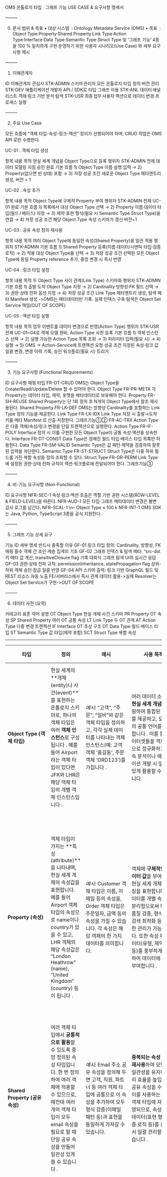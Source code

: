 OMS 온톨로지 타입 ∙ 그래프 기능 USE CASE & 요구사항 명세서

⸻

0. 문서 범위 & 목표
	•	대상 시스템 : Ontology Metadata Service (OMS)
	•	목표 : Object Type·Property·Shared Property·Link Type·Action Type·Interface·Data Type·Semantic Type·Struct Type 및 ‘그래프 기능’ 4종을 100 % 일치하게 구현·운영하기 위한 사용자 시나리오(Use Case) 와 세부 요구사항 제시

⸻

1. 이해관계자

ID	이해관계자	관심사
STK-ADMIN	스키마 관리자	모든 온톨로지 타입 정의·버전 관리
STK-DEV	애플리케이션 개발자	API / SDK로 타입·그래프 이용
STK-ANL	데이터 애널리스트	객체·링크 기반 분석·탐색
STK-USR	최종 업무 사용자	액션으로 데이터 변경·프로세스 실행


⸻

2. 주요 Use Case

모든 흐름에 “객체 타입-속성-링크-액션” 정의가 선행되어야 하며, CRUD 작업은 OMS API 로만 수행한다.

UC-01 : 객체 타입 생성

항목	내용
목적	현실 세계 개념을 Object Type으로 등록
행위자	STK-ADMIN
전제	데이터 모델링 지침 승인 완료
기본 흐름	1) Object Type 이름·설명 입력 → 2) Property(없으면 빈 상태) 포함 → 3) 저장
성공 조건	새로운 Object Type 메타엔트리 생성, 버전 = 1

UC-02 : 속성 추가

항목	내용
목적	Object Type에 구체적 Property 부여
행위자	STK-ADMIN
전제	UC-01 완료
기본 흐름	1) 목록에서 대상 Object Type 선택 → 2) Property 이름·데이터 타입(필드 / 베이스) 지정 → 3) 제약·표현 형식(필요 시 Semantic Type·Struct Type)을 연결 → 4) 저장
성공 조건	해당 Object Type 속성 스키마가 갱신·버전+1

UC-03 : 공유 속성 정의·재사용

항목	내용
목적	여러 Object Type에 동일한 속성(Shared Property)을 일관 적용
행위자	STK-ADMIN
기본 흐름	1) Shared Property 등록(이름·데이터/시맨틱 타입·검증 로직) → 2) 적용 대상 Object Type들 선택 → 3) 저장
성공 조건	선택된 모든 Object Type에 동일 Property reference 추가, 중앙 변경 시 즉시 반영

UC-04 : 링크 타입 설정

항목	내용
목적	두 Object Type 사이 관계(Link Type) 스키마화
행위자	STK-ADMIN
기본 흐름	1) 출발·도착 Object Type 지정 → 2) Cardinality·방향성·FK 필드 선택 → 3) 권한·상태 전파 옵션 지정 → 4) 저장
성공 조건	Link Type 메타엔트리 생성, 탐색 메타 Manifest 생성 ->OMS는 메타데이터만 기록. 실제 인덱스 구축·탐색은 Object Set Service 책임(OUT OF SCOPE)



UC-05 : 액션 타입 실행

항목	내용
목적	업무 이벤트를 데이터 변경으로 반영(Action Type)
행위자	STK-USR
전제	UC-01~04로 객체 모델 완비, Action Type 사전 등록
기본 흐름	1) 객체 인스턴스 선택 → 2) 실행 가능한 Action Type 목록 조회 → 3) 파라미터 입력(필요 시) → 4) 실행 → 5) OMS → Action-Service에 트랜잭션 요청
성공 조건	지정된 속성·링크 값 일괄 변경, 변경 이력 기록, 승인 워크플로(필요 시) 트리거


⸻

3. 기능 요구사항 (Functional Requirements)

ID	요구사항	매핑 타입
FR-OT-CRUD	OMS는 Object Type을 Create/Read/Update/Delete 할 수 있어야 한다.	Object Type
FR-PR-META	각 Property는 데이터 타입, 제약, 포맷을 메타데이터로 보유해야 한다.	Property
FR-SH-REUSE	Shared Property는 단 1회 정의 후 N개의 Object Type에서 참조·재사용된다.	Shared Property
FR-LK-DEF	OMS는 방향성·Cardinality를 포함하는 Link Type 정의 기능을 제공한다.	Link Type
FR-LK-IDX	Link Type 저장 시 출발→도착 키를 메타 Manifest 로 산출·저장한다.	그래프기능①②
FR-AC-TRX	Action Type은 다중 객체/속성/링크 변경을 단일 트랜잭션으로 실행한다.	Action Type
FR-IF-POLY	Interface 정의 시 이를 구현한 모든 Object Type이 공통 속성·액션을 상속한다.	Interface
FR-DT-CONST	Data Type은 정해진 필드 타입·베이스 타입 목록만 허용한다.	Data Type
FR-SM-VALID	Semantic Type은 값 패턴·제약을 검증하여 잘못된 입력을 차단한다.	Semantic Type
FR-ST-STRUCT	Struct Type은 다중 하위 필드를 가진 복합 속성을 정의·조회할 수 있다.	Struct Type
FR-GR-PERM	Link Type에 설정된 권한·상태 전파 규칙이 액션·워크플로에 전달되어야 한다.	그래프기능③


⸻

4. 비-기능 요구사항 (Non-Functional)

ID	요구사항
NFR-SEC-1	속성·링크·액션 호출은 역할 기반 권한 시스템(ROW-LEVEL & FIELD-LEVEL)을 따른다.
NFR-AUD-1	모든 타입·그래프 메타데이터 변경은 불변 감사 로그를 남긴다.
NFR-SCAL-1	 \n– Object Type ≤ 100 k
NFR-INT-1	OMS SDK는 Java, Python, TypeScript 3종을 공식 지원한다.


⸻

5. 그래프 기능 상세 요구

기능 ID	세부 명세	반드시 충족할 이유
GF-01	링크 타입 정의: Cardinality, 방향성, FK 매핑 필수	객체 간 조인·계층 집계의 기초
GF-02	그래프 인덱스 & 탐색 메타: “src-dst 키 메타 값 계산, transitiveClosure flag 기록
	대화식 그래프 탐색 UI의 실시간 응답
GF-03	권한·상태 전파 규칙: permissionInheritance, statePropagation flag	상위-하위 객체 승인·잠금 일괄 반영
GF-04	API 스키마 출력: 링크 기반 GraphQL 필드 및 REST 리소스 자동 노출	FE/서버리스에서 즉시 관계 데이터 활용->실제 Resolver는 Object Set Service가 구현->OUT OF SCOPE


⸻

6. 데이터 사전 (요약)

카테고리	표준 약어	설명
OT	Object Type	현실 개체·사건 스키마
PR	Property	OT 속성
SP	Shared Property	여러 OT 공통 속성
LT	Link Type	두 OT 관계
AT	Action Type	다중 변경 트랜잭션
IF	Interface	OT 추상 구조
DT	Data Type	필드·베이스 타입
ST	Semantic Type	값 타입(제약 포함)
SCT	Struct Type	복합 속성

---
| **타입** | **정의** | **예시** | **사용 목적** | **시스템 내 역할** |
| --- | --- | --- | --- | --- |
| **Object Type (객체 타입)** | 현실 세계의 **개체(entity)나 사건(event)**를 표현하는 온톨로지 스키마로, 하나의 객체 타입은 여러 **객체 인스턴스**로 구성됩니다 . 예를 들어 Airport라는 객체 타입이 있다면 JFK와 LHR은 해당 객체 타입의 개별 객체 인스턴스입니다 . | *예시:* “고객”, “주문”, “설비”와 같은 객체 타입을 정의하고, 각각 실제 데이터를 나타내는 객체 인스턴스(예: 고객 객체 ‘홍길동’, 주문 객체 ‘ORD123’)를 가집니다  . | 여러 데이터 소스를 **현실 세계 개념**에 매핑하여 통합된 스키마를 제공하고, 도메인의 공통 언어를 형성합니다 . 이를 통해 데이터셋들을 객체 중심으로 정규화하고, 후속 분석이나 애플리케이션 개발 시 일관성 있게 활용할 수 있습니다. | 온톨로지의 **핵심 의미론 요소**로서, 조직의 디지털 트윈을 구성합니다 . 객체 중심의 탐색(Object Explorer), 검색, 권한 관리 등이 이 타입을 기반으로 이루어지며, 워크샵 등 사용자 애플리케이션에서 객체 단위로 데이터가 표시되고 분석됩니다  . |
| **Property (속성)** | 객체 타입이 가지는 **특성(attribute)**을 나타내며, 현실 세계 개체의 속성값을 표현합니다. 예를 들어 Airport 객체 타입의 속성으로 name이나 country가 있을 수 있고, LHR 객체의 해당 속성값은 “London Heathrow” (name), “United Kingdom” (country) 등이 됩니다 . | *예시:* Customer 객체 타입은 이름, 이메일 등의 속성을, Order 객체 타입은 주문일자, 금액 등의 속성을 가질 수 있습니다. 각 속성은 해당 객체의 한 가지 데이터를 의미합니다. | 객체에 **구체적인 데이터 값**을 부여하여 현실 세계 개체의 특징을 표현합니다. 데이터를 개별 속성으로 분리함으로써 데이터 품질 검증, 형식 지정, 검색 최적화 등 세밀한 관리가 가능합니다. 또한 속성 메타데이터(유형, 제약 조건 등)를 풍부하게 정의하여 데이터에 맥락을 부여합니다 . | **온톨로지 스키마의 필드들**로서, 객체의 데이터를 담고 애플리케이션에 노출합니다. 속성별로 **데이터 타입**과 **값 타입**이 지정되어 Foundry 전반에서 해당 값에 대한 유효 연산을 결정하며  , Quiver 같은 분석 도구나 검색 인덱싱 등에 활용됩니다. 또한 권한 및 거버넌스 적용 시 속성 단위로 관리되어 민감 정보 통제 등에 기여합니다. |
| **Shared Property (공유 속성)** | 여러 객체 타입에서 **공통적으로 활용**할 수 있도록 중앙 정의된 속성 타입입니다. 한 번 정의하여 여러 객체에 적용할 수 있으므로, 예컨대 여러 개의 객체 타입이 모두 email 속성을 필요로 할 때 단일 공유 속성을 만들어 일관성 있게 쓸 수 있습니다 . | *예시:* Email 주소 공유 속성을 정의해 두면 고객, 직원, 파트너 등 여러 객체 타입에 공통으로 이 속성을 추가하여 모두 형식 검증(이메일 패턴 등)과 표현을 동일하게 가져갈 수 있습니다. | **중복되는 속성 정의를 재사용**하여 모델링의 일관성을 유지하고 관리 효율을 높입니다. 공유 속성을 수정하면 이를 사용하는 모든 객체 타입에 자동 반영되므로, 속성 메타데이터(표현 형식, 검증 로직 등)를 중앙에서 일괄 관리할 수 있습니다 . | 온톨로지 전반의 **표준화된 데이터 사전** 역할을 합니다. 조직 전역에서 공통으로 쓰이는 속성(예: 식별자, 이름, 이메일 등)에 대해 통합 스키마를 제공하여, 데이터 통합과 거버넌스를 용이하게 하고 속성 간 매핑이나 연계 분석 시 **호환성**을 보장합니다. |
| **Link Type (링크 타입)** | 두 객체 타입 간의 **관계(relation)**를 정의하는 온톨로지 스키마입니다. 하나의 링크 타입은 특정 객체 타입 A와 객체 타입 B 사이의 관계를 나타내며, 실제 **링크(link)**는 두 객체 인스턴스 사이에 맺어지는 한 건의 관계(엣지)에 해당합니다 . | *예시:* Employee 객체와 Company 객체 사이에 고용 관계 링크 타입을 정의하면, 개별 직원 객체와 회사 객체 사이의 한 건의 링크가 “입사” 관계를 나타냅니다  . 또 다른 예로 Order와 Product 사이에 다대다 관계의 주문-상품 포함 링크 타입을 만들어, 특정 주문 객체와 제품 객체들을 연결하는 여러 링크 인스턴스를 가질 수 있습니다 . | **객체들 간의 연결**을 모델링하여 데이터 간 관계와 종속성을 표현합니다. 이를 통해 조직의 데이터 모델에 존재하는 계층 구조(부서-직원 등), 일대다/다대다 관계(주문-상품 등), 네트워크 그래프 구조(소셜 네트워크 등)를 Ontology 차원에서 명시적으로 관리합니다. | 온톨로지의 **그래프 구조**를 형성하는 요소로서, 객체 간 연관 탐색, 인접 객체 검색, 그래프 분석을 가능하게 합니다. Foundry에서는 링크 타입 정의가 데이터셋 간 **조인(join)** 관계와 유사한 역할을 하여, 예를 들어 두 데이터셋을 조인한 결과가 곧 두 객체의 링크에 대응됩니다 . 링크를 통해 Object Explorer 등의 UI에서 관련 객체를 조회하거나, 링크 자체를 객체처럼 다루는 (예: many-to-many 관계의 링크 객체화) 활용이 가능합니다 . |
| **Action Type (액션 타입)** *(Transformation Type)* | 하나 이상의 객체, 속성, 링크에 대한 일련의 **변경 작업**을 정의한 스키마입니다. 액션 타입은 사용자가 **동시에 수행할 수 있는 변경들의 모음**(예: 여러 필드값 수정 + 링크 생성/삭제 등)을 정의하고, 액션 실행 시 발생하는 사이드이펙트(후속 동작)까지 포함합니다 . 온톨로지에 액션 타입이 등록되면 최종 사용자들은 해당 액션을 실행하여 객체 데이터를 변경할 수 있습니다. | *예시:* “주문 승인”이라는 액션 타입을 만들어, 실행 시 Order 객체의 상태 속성을 “승인됨”으로 변경하고 승인 시간 속성을 기록하며, 관련 담당자에게 알림을 보내는 사이드이펙트를 포함하도록 할 수 있습니다. 사용자는 특정 주문 객체에 이 액션을 적용하여 시스템 내에서 **트랜잭션성 변경**을 가할 수 있습니다. | 현업 사용자가 **업무 이벤트**를 시스템에 반영할 수 있도록 하는 도구입니다. 객체 데이터를 수동으로 변경하는 대신 사전 정의된 액션을 통해 **절차화된 변경**만 이루어지게 하여, 데이터 무결성과 비즈니스 규칙을 준수하는 동시에 사용자 편의를 제공합니다. | 온톨로지의 **동적 요소(kinetic element)**로서 작동하여, 조직 운영상의 프로세스를 플랫폼에 이식합니다 . 액션 타입을 통해 Foundry는 단순 조회나 분석뿐만 아니라 **운영상의 변경**까지 가능해지며, 변경 이력 추적, 승인 워크플로 등 **거버넌스** 체계를 적용할 수 있습니다. 또한 액션은 함수(Functions)와 연계되어 복잡한 비즈니스 로직을 실행하거나 외부 시스템과 연동하는 트리거로 활용되어, **데이터 변환 및 프로세스 오케스트레이션**에 기여합니다. |
| **Interface (인터페이스)** | 여러 객체 타입에 공통되는 **속성 구조와 동작**을 정의한 추상적인 온톨로지 타입입니다. 하나의 인터페이스는 특정 속성들의 집합과 지원 기능(액션 등)을 기술하여, 이를 구현(implement)하는 객체 타입들이 해당 구조와 기능을 공통적으로 갖게 합니다 . | *예시:* 장비 인터페이스를 정의해 식별자, 설치일 등의 공통 속성을 포함시키고 “점검하기” 액션을 연결하면, 이를 구현하는 펌프, 모터 등 여러 장비 관련 객체 타입은 모두 동일한 속성과 액션을 가지게 됩니다. 이렇게 하면 각기 다른 장비 객체들을 하나의 형식으로 취급할 수 있습니다. | **객체 타입의 다형성(polymorphism)**을 제공하여, 공통된 속성과 행위를 묶어 관리합니다. 인터페이스를 통해 중복 정의를 줄이고, 객체 타입 간에 일관된 상호작용 패턴을 만들 수 있습니다. 개발자는 인터페이스에 의존하는 기능을 작성하여, 해당 인터페이스를 구현한 다양한 객체 타입에 재사용할 수 있습니다. | 온톨로지 내 **추상 계층**을 형성하여, 객체 모델의 유연성과 확장성을 높입니다. 인터페이스를 활용하면 Foundry 애플리케이션 (예: 워크샵 앱, 액션 설정 등)에서 다양한 객체 타입을 **한 개의 타입처럼 처리**할 수 있어, 공통 뷰 구성이나 통합 액션 적용이 가능합니다. 또한 인터페이스별로 권한이나 거버넌스 규칙을 부여하여 객체 타입군에 대한 일괄적인 통제를 실현할 수도 있습니다. |
| **Data Type (데이터 타입)** *(Field/Base Type)* | **데이터 값의 형식**을 정의하는 타입으로, 주로 속성에 허용되는 값의 종류를 결정합니다. Foundry의 데이터 타입은 RDF/OWL 등의 표준을 참고하여 정의된 원시 **필드 타입(field type)**들과, 이를 객체 속성용으로 확장한 **베이스 타입(base type)**들로 구성되어 있습니다  . 필드 타입은 Boolean, String, Integer, Long, Array 등 프로그래밍 언어의 기본형과 유사한 타입들을 포함하며, 베이스 타입은 여기에 **추가 연산/제약 정보**를 담아 속성에 사용됩니다  . | *예시:* 필드 타입으로 String은 문자열, Integer는 정수형 데이터를 나타냅니다. 베이스 타입의 예로 Geopoint는 경도/위도 좌표 쌍을 표현하고, Vector는 임베딩 등 벡터 값을, Time series는 시계열 데이터를 나타내는 타입입니다 . 이러한 타입으로 각 속성의 데이터 형식을 지정합니다. | 각 속성에 저장될 데이터의 **형식과 연산 가능 범위**를 결정하여 **타입 안전성**을 제공합니다 . 예를 들어 숫자형 데이터 타입은 합계 등의 수치 연산을 지원하고, 날짜 타입은 시간 연산과 특수 포맷 처리가 가능합니다. 또한 데이터 타입별로 Foundry 애플리케이션에서 **렌더링 방식**이나 **필터 옵션** 등이 자동 적용되어, 사용자 경험이 데이터에 맞게 최적화됩니다. | Foundry 플랫폼 전반에서 **일관된 데이터 형식 체계**를 이루어, 파이프라인이나 분석 시 **스키마 정합성**을 유지시킵니다. 온톨로지에서는 지원 필드 타입 목록이 정해져 있어 새로운 원시 타입을 임의로 추가할 수는 없지만, 이 통제된 타입 시스템을 통해 데이터 파이프라인, 모델, Ontology 간에 **공통 기준**이 형성됩니다  . 또한 각 데이터 타입은 Object Explorer 등의 검색 인덱싱이나 쿼리 최적화 시 적절한 처리(예: 텍스트 vs 숫자)를 보장합니다. |
| **Semantic Type (시맨틱 타입)** *(Value Type)* | **값 타입(Value Type)**이라고도 하며, 기본 데이터 타입(필드 타입)에 **의미론적 메타데이터와 제약**을 부가한 래퍼(wrapper) 타입입니다 . 예를 들어 정수형 필드에 “제품 ID”라는 의미를 부여하거나, 문자열 필드에 “이메일 주소” 의미와 형식(정규식) 제약을 줄 수 있습니다. 이러한 값 타입은 특정 **스페이스(작업 공간)** 내에서 정의·사용되며, 사용자 도메인에 맞는 커스텀 타입을 만들 수 있습니다  . | *예시:* “EmailAddress”라는 값 타입을 만들어 이메일 형식 유효성 검사를 포함시킬 수 있습니다 . 이후 어떤 객체 타입의 속성이든 이를 값 타입을 EmailAddress로 지정하면, 시스템은 해당 속성값이 항상 이메일 패턴과 일치하는지 검증합니다. 마찬가지로 “URL”, “전화번호”, “제품카테고리(열거형)” 등 도메인별 값 타입들을 정의해 활용할 수 있습니다 . | **도메인 맥락과 제약 조건**을 데이터 속성에 부여함으로써, 데이터의 의미를 명확히 하고 **잘못된 데이터 입력을 방지**합니다 . 개발자는 값 타입을 한 번 정의해 두고 여러 파이프라인이나 객체 속성에 적용함으로써, 반복적으로 검증 로직을 구현할 필요 없이 **일관된 데이터 품질**을 확보합니다 . 또한 값 타입명 자체가 해당 데이터의 의미를 표현하므로, 협업 시 컬럼명/설명에 의존하지 않고도 데이터 해석이 쉬워집니다. | Foundry 플랫폼에서 **재사용 가능한 데이터 스키마 구성 요소**로 작동합니다. 값 타입을 사용하여 Builder 파이프라인 단계에서 입력 데이터의 유효성을 자동 검증할 수 있고, 잘못된 데이터는 애초에 Ontology에 통합되지 않도록 차단할 수 있습니다  . 또한 Ontology를 활용한 애플리케이션(예: 폼 입력 시 이메일 필드 자동 검증)에 값 타입이 반영되어 **사용자 경험과 데이터 신뢰성**을 높입니다. |
| **Struct Type (구조체 타입)** | **다중 필드**로 구성된 복합 속성을 정의하기 위한 특수 타입입니다. 하나의 Struct는 여러 하위 필드를 가지는 **스키마 기반 속성**으로, 예를 들어 하나의 “주소” 속성 안에 거리, 도시, 우편번호, 국가와 같은 여러 필드를 포함할 수 있습니다  . Struct 타입의 속성은 해당 구조에 맞는 **Struct 컬럼**(예: Spark의 Struct 타입 컬럼)으로부터 데이터를 받아 객체에 정의됩니다 . | *예시:* Full Name 구조체 속성을 정의하여 First Name과 Last Name 두 하위 문자열 필드를 가지도록 할 수 있습니다 . 이렇게 하면 Full Name이 하나의 속성이지만 이름과 성을 개별 필드로 취급할 수 있고, UI에서도 전체 이름을 하나로 표시하면서도 필요시 필드를 분리해 활용할 수 있습니다. 또 다른 예로 앞서 언급한 Address Struct 속성에는 여러 주소 구성요소 필드가 포함됩니다 . | 서로 연관된 여러 필드를 **논리적으로 한 묶음**으로 다루어 데이터 모델을 깔끔하게 유지하고자 할 때 사용합니다. 구조체 타입을 통해 주소, 성명 등 일반적으로 함께 다뤄지는 필드 모음을 단일 속성처럼 취급하면 객체 타입의 속성 목록을 단순화하고 관리 부담을 줄입니다. 또한 구조체 내부 필드마다 적절한 데이터 타입을 지정할 수 있어 세부 데이터까지 타입 안전성을 유지합니다. | 온톨로지에서 **복합 데이터 타입 지원**을 구현한 것으로, 현재 Foundry의 여러 기능에서 제한적으로 지원되고 있습니다  . Struct 속성은 Ontology Manager와 Pipeline Builder에서 생성·편집할 수 있고, 워크샵 등에서 표시 및 변수로 활용 가능합니다 . 다만 중첩 Struct 등은 미지원이며, Functions이나 Actions에서의 사용도 제한이 있어  점진적으로 플랫폼 내 지원 범위가 확대되고 있습니다. Struct 타입의 도입으로 Foundry가 **반정형 데이터** 구조를 다룰 수 있게 되어, 복잡한 데이터 통합 시 유연성이 향상됩니다. |

## 그래프 기능

| **그래프 기능** | **OMS 수준에서 구체적으로 해야 할 일** | **왜 필요한가** |
| --- | --- | --- |
| **① 링크 타입(Link Type) 정의** | • 두 Object Type 사이의 *스키마적 관계*를 linkType 메타엔트리로 등록• Cardinality (1-1, 1-N, N-N)·방향성·FK 매핑 보유 | • 객체 간 네비게이션·조인·상위 / 하위 집계의 기초가 됨 |
| **② 그래프 인덱스 & 탐색 메타정보** | • 각 링크의 “출발-도착” 인덱스 키를 계산(예: srcId→dstId)• Cascade depth, transitive closure 허용 여부 등 탐색 힌트 보관 | • Vertex 같은 UI에서 클릭-확장형 그래프 탐색을 지연 없이 제공 |
| **③ 권한·상태 전파 규칙** | • Link 메타에 permissionInheritance, statePropagation 플래그 정의• OMS가 액션·워크플로 서비스에 전달할 정책 딕셔너리 생성 | • “상위 객체 승인 → 하위 객체 자동 승인” 등 업무 규칙을 중앙에서 관리 |
| **④ API 스키마/SDK 생성 포인트** | • GraphQL SDL·OpenAPI 스펙에 링크 기반 필드(orders: [Order])를 자동 내보내기• SingleLink/LinkSet 타입 생성 | • FE·서버리스 함수가 객체 간 관계를 REST/GraphQL에서 즉시 사용 |
⸻

➡ 본 명세를 기준으로 한 치의 변형 없이 설계·개발·테스트를 수행해야 하며,

➡ 모든 추가 기능·변경은 본 문서 개정 후에만 허용됩니다.